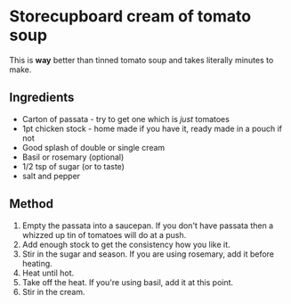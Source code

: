 # Storecupboard cream of tomato soup

This is **way** better than tinned tomato soup and takes literally minutes to 
make.

## Ingredients

* Carton of passata - try to get one which is *just* tomatoes
* 1pt chicken stock - home made if you have it, ready made in a pouch if not
* Good splash of double or single cream
* Basil or rosemary (optional)
* 1/2 tsp of sugar (or to taste)
* salt and pepper

## Method

1. Empty the passata into a saucepan. If you don't have passata then a whizzed up tin of tomatoes will do at a push.
2. Add enough stock to get the consistency how you like it.
3. Stir in the sugar and season.  If you are using rosemary, add it before heating.
4. Heat until hot.
5. Take off the heat.  If you're using basil, add it at this point.
6. Stir in the cream.


